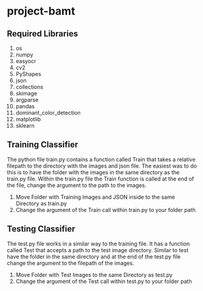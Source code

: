 # project-bamt
## Required Libraries
1. os
2. numpy
3. easyocr
4. cv2
5. PyShapes
6. json
7. collections
8. skimage
9. argparse
10. pandas
11. dominant_color_detection
12. matplotlib
13. sklearn

## Training Classifier
The python file train.py contains a function called Train that takes
a relative filepath to the directory with the images and json file. The
easiest was to do this is to have the folder with the images in the 
same directory as the train.py file. Within the train.py file the Train
function is called at the end of the file, change the argument to the path
to the images.

1. Move Folder with Training Images and JSON inside to the same Directory as train.py
2. Change the argument of the Train call within train.py to your folder path

## Testing Classifier
The test.py file works in a similar way to the training file. It has a
function called Test that accepts a path to the test image directory. 
Similar to test have the folder in the same directory and at the end
of the test.py file change the argument to the filepath of the images.

1. Move Folder with Test Images to the same Directory as test.py 
2. Change the argument of the Test call within test.py to your folder path
